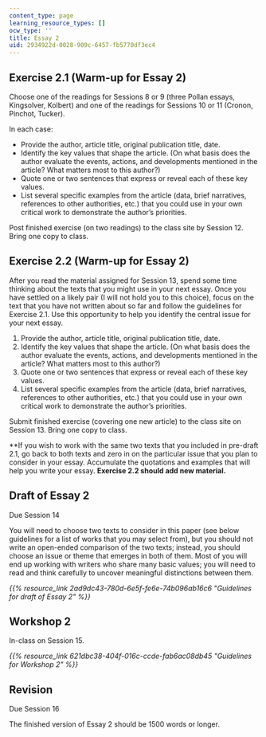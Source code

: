 ```yaml
---
content_type: page
learning_resource_types: []
ocw_type: ''
title: Essay 2
uid: 2934922d-0028-909c-6457-fb5770df3ec4
---
```


Exercise 2.1 (Warm-up for Essay 2)
----------------------------------

Choose one of the readings for Sessions 8 or 9 (three Pollan essays, Kingsolver, Kolbert) and one of the readings for Sessions 10 or 11 (Cronon, Pinchot, Tucker).

In each case:

*   Provide the author, article title, original publication title, date.
*   Identify the key values that shape the article. (On what basis does the author evaluate the events, actions, and developments mentioned in the article? What matters most to this author?)
*   Quote one or two sentences that express or reveal each of these key values.
*   List several specific examples from the article (data, brief narratives, references to other authorities, etc.) that you could use in your own critical work to demonstrate the author’s priorities.

Post finished exercise (on two readings) to the class site by Session 12. Bring one copy to class.

Exercise 2.2 (Warm-up for Essay 2)
----------------------------------

After you read the material assigned for Session 13, spend some time thinking about the texts that you might use in your next essay. Once you have settled on a likely pair (I will not hold you to this choice), focus on the text that you have not written about so far and follow the guidelines for Exercise 2.1. Use this opportunity to help you identify the central issue for your next essay.

1.  Provide the author, article title, original publication title, date.
2.  Identify the key values that shape the article. (On what basis does the author evaluate the events, actions, and developments mentioned in the article? What matters most to this author?)
3.  Quote one or two sentences that express or reveal each of these key values.
4.  List several specific examples from the article (data, brief narratives, references to other authorities, etc.) that you could use in your own critical work to demonstrate the author’s priorities.

Submit finished exercise (covering one new article) to the class site on Session 13. Bring one copy to class.

\*\*If you wish to work with the same two texts that you included in pre-draft 2.1, go back to both texts and zero in on the particular issue that you plan to consider in your essay. Accumulate the quotations and examples that will help you write your essay. **Exercise 2.2 should add new material.**

Draft of Essay 2
----------------

Due Session 14

You will need to choose two texts to consider in this paper (see below guidelines for a list of works that you may select from), but you should not write an open-ended comparison of the two texts; instead, you should choose an issue or theme that emerges in both of them. Most of you will end up working with writers who share many basic values; you will need to read and think carefully to uncover meaningful distinctions between them.

_{{% resource_link 2ad9dc43-780d-6e5f-fe6e-74b096ab16c6 "Guidelines for draft of Essay 2" %}}_

Workshop 2
----------

In-class on Session 15.

_{{% resource_link 621dbc38-404f-016c-ccde-fab6ac08db45 "Guidelines for Workshop 2" %}}_

Revision
--------

Due Session 16

The finished version of Essay 2 should be 1500 words or longer.